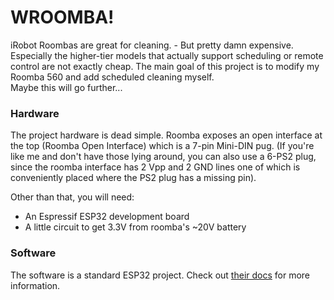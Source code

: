# WROOMBA!
iRobot Roombas are great for cleaning. - But pretty damn expensive. Especially the higher-tier models that actually support scheduling or remote control are not exactly cheap. The main goal of this project is to modify my Roomba 560 and add scheduled cleaning myself.    
Maybe this will go further...

### Hardware
The project hardware is dead simple. Roomba exposes an open interface at the top (Roomba Open Interface) which is a 7-pin Mini-DIN pug. (If you're like me and don't have those lying around, you can also use a 6-PS2 plug, since the roomba interface has 2 Vpp and 2 GND lines one of which is conveniently placed where the PS2 plug has a missing pin).

Other than that, you will need:
- An Espressif ESP32 development board
- A little circuit to get 3.3V from roomba's ~20V battery

### Software
The software is a standard ESP32 project. Check out [their docs](http://esp-idf.readthedocs.io/en/v1.0/) for more information.
